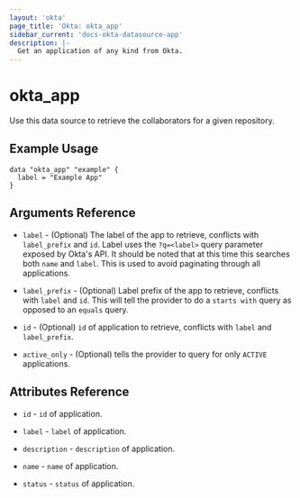```yaml
---
layout: 'okta'
page_title: 'Okta: okta_app'
sidebar_current: 'docs-okta-datasource-app'
description: |-
  Get an application of any kind from Okta.
---
```


# okta_app

Use this data source to retrieve the collaborators for a given repository.

## Example Usage

```hcl
data "okta_app" "example" {
  label = "Example App"
}
```

## Arguments Reference

- `label` - (Optional) The label of the app to retrieve, conflicts with `label_prefix` and `id`. Label uses the `?q=<label>` query parameter exposed by Okta's API. It should be noted that at this time this searches both `name` and `label`. This is used to avoid paginating through all applications.

- `label_prefix` - (Optional) Label prefix of the app to retrieve, conflicts with `label` and `id`. This will tell the provider to do a `starts with` query as opposed to an `equals` query.

- `id` - (Optional) `id` of application to retrieve, conflicts with `label` and `label_prefix`.

- `active_only` - (Optional) tells the provider to query for only `ACTIVE` applications.

## Attributes Reference

- `id` - `id` of application.

- `label` - `label` of application.

- `description` - `description` of application.

- `name` - `name` of application.

- `status` - `status` of application.
